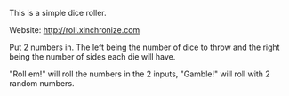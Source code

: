 This is a simple dice roller.

Website: http://roll.xinchronize.com

Put 2 numbers in. The left being the number of dice to throw and the right being the number of sides each die will have.

"Roll em!" will roll the numbers in the 2 inputs, "Gamble!" will roll with 2 random numbers.